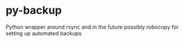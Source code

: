 # py-backup
Python wrapper around rsync and in the future possibly robocopy for setting up automated backups
